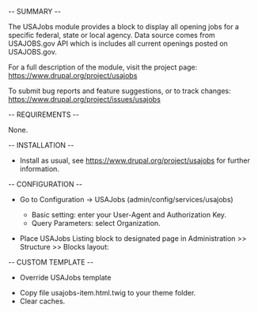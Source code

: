 -- SUMMARY --

The USAJobs module provides a block to display all opening jobs for a specific
federal, state or local agency. Data source comes from USAJOBS.gov API
which is includes all current openings posted on USAJOBS.gov.

For a full description of the module, visit the project page:
  https://www.drupal.org/project/usajobs

To submit bug reports and feature suggestions, or to track changes:
  https://www.drupal.org/project/issues/usajobs


-- REQUIREMENTS --

None.


-- INSTALLATION --

* Install as usual, see https://www.drupal.org/project/usajobs for further information.


-- CONFIGURATION --
* Go to Configuration -> USAJobs (admin/config/services/usajobs)
  - Basic setting: enter your User-Agent and Authorization Key.
  - Query Parameters: select Organization.

* Place USAJobs Listing block to designated page in Administration >> Structure >> Blocks layout:

-- CUSTOM TEMPLATE --
* Override USAJobs template
 - Copy file usajobs-item.html.twig to your theme folder.
 - Clear caches.
